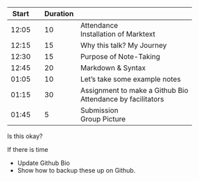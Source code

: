 | Start |      | Duration |                                                              |
| ----- | ---- | -------- | ------------------------------------------------------------ |
| 12:05 |      | 10       | Attendance<br />Installation of Marktext                     |
| 12:15 |      | 15       | Why this talk? My Journey                                    |
| 12:30 |      | 15       | Purpose of Note-Taking                                       |
| 12:45 |      | 20       | Markdown & Syntax                                            |
| 01:05 |      | 10       | Let’s take some example notes                                |
| 01:15 |      | 30       | Assignment to make a Github Bio<br />Attendance by facilitators |
| 01:45 |      | 5        | Submission<br />Group Picture                                |

Is this okay?

If there is time

- Update Github Bio
- Show how to backup these up on Github.